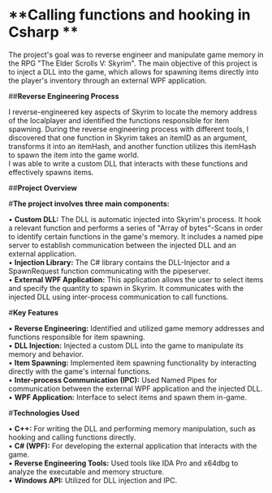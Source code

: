 # **Calling functions and hooking in Csharp **

The project's goal was to reverse engineer and manipulate game memory in the RPG "The Elder Scrolls V: Skyrim". The main objective of this project is to inject a DLL into the game, which allows for spawning items directly into the player's inventory through an external WPF application.<br />


##**Reverse Engineering Process**<br />

I reverse-engineered key aspects of Skyrim to locate the memory address of the localplayer and identified the functions responsible for item spawning. During the reverse engineering process with different tools, I discovered that one function in Skyrim takes an itemID as an argument, transforms it into an itemHash, and another function utilizes this itemHash to spawn the item into the game world. <br />
I was able to write a custom DLL that interacts with these functions and effectively spawns items.<br />


##**Project Overview**<br />

#**The project involves three main components:**<br />

• **Custom DLL:** The DLL is automatic injected into Skyrim's process. It hook a relevant function and performs a series of "Array of bytes"-Scans in order to identify certain functions in the game's memory. It includes a named pipe server to establish communication between the injected DLL and an external application.<br />
• **Injection Library:** The C# library contains the DLL-Injector and a SpawnRequest function communicating with the pipeserver.<br />
• **External WPF Application:** This application allows the user to select items and specify the quantity to spawn in Skyrim. It communicates with the injected DLL using inter-process communication to call functions.<br />


#**Key Features**<br />

• **Reverse Engineering:** Identified and utilized game memory addresses and functions responsible for item spawning.<br />
• **DLL Injection:** Injected a custom DLL into the game to manipulate its memory and behavior.<br />
• **Item Spawning:** Implemented item spawning functionality by interacting directly with the game's internal functions.<br />
• **Inter-process Communication (IPC):** Used Named Pipes for communication between the external WPF application and the injected DLL.<br />
• **WPF Application:** Interface to select items and spawn them in-game.<br />


#**Technologies Used**<br />

• **C++:** For writing the DLL and performing memory manipulation, such as hooking and calling functions directly.<br />
• **C# (WPF):** For developing the external application that interacts with the game.<br />
• **Reverse Engineering Tools:** Used tools like IDA Pro and x64dbg to analyze the executable and memory structure.<br />
• **Windows API:** Utilized for DLL injection and IPC.<br />
